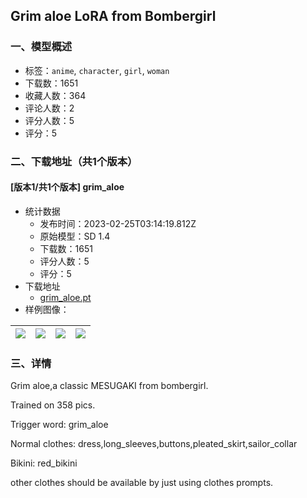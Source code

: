 ## Grim aloe LoRA from Bombergirl
### 一、模型概述

- 标签：`anime`, `character`, `girl`, `woman`
- 下载数：1651
- 收藏人数：364
- 评论人数：2
- 评分人数：5
- 评分：5

### 二、下载地址（共1个版本）

#### [版本1/共1个版本] grim_aloe

- 统计数据
  - 发布时间：2023-02-25T03:14:19.812Z
  - 原始模型：SD 1.4
  - 下载数：1651
  - 评分人数：5
  - 评分：5
- 下载地址
  - [grim_aloe.pt](https://civitai.com/api/download/models/15073)
- 样例图像：

| <img src="https://image.civitai.com/xG1nkqKTMzGDvpLrqFT7WA/2b40dfcf-813f-459b-3fde-a60115143600/width=450/148252.jpeg" /> | <img src="https://image.civitai.com/xG1nkqKTMzGDvpLrqFT7WA/58685472-7592-48a0-9f65-5fe62bbdfa00/width=450/148217.jpeg" /> | <img src="https://image.civitai.com/xG1nkqKTMzGDvpLrqFT7WA/80e5d766-34d2-481f-1287-d87e15c45100/width=450/148222.jpeg" /> | <img src="https://image.civitai.com/xG1nkqKTMzGDvpLrqFT7WA/00d46939-f078-4d13-eebd-91cf5b3aec00/width=450/148221.jpeg" /> |
| ---- | ---- | ---- | ---- |


### 三、详情
<p>Grim aloe,a classic MESUGAKI from bombergirl.</p><p>Trained on 358 pics.</p><p>Trigger word: grim_aloe</p><p>Normal clothes: dress,long_sleeves,buttons,pleated_skirt,sailor_collar</p><p>Bikini: red_bikini</p><p>other clothes should be available by just using clothes prompts.</p>